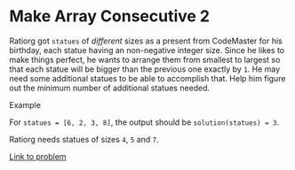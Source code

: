 # Make Array Consecutive 2

Ratiorg got `statues` of *different* sizes as a present from CodeMaster for his birthday, each statue having an non-negative integer size. Since he likes to make things perfect, he wants to arrange them from smallest to largest so that each statue will be bigger than the previous one exactly by `1`. He may need some additional statues to be able to accomplish that. Help him figure out the minimum number of additional statues needed.

Example

For `statues = [6, 2, 3, 8]`, the output should be `solution(statues) = 3`.

Ratiorg needs statues of sizes `4`, `5` and `7`.

[Link to problem](https://app.codesignal.com/arcade/intro/level-2/bq2XnSr5kbHqpHGJC)
